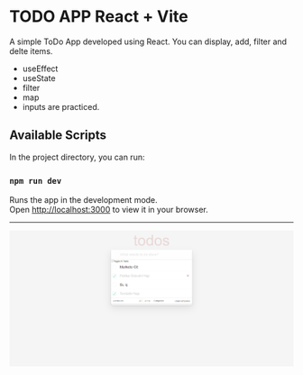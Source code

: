 # TODO APP React + Vite
A simple ToDo App developed using React. You can display, add, filter and delte items.
- useEffect
- useState 
- filter
- map
- inputs are practiced.

## Available Scripts

In the project directory, you can run:

### `npm run dev`

Runs the app in the development mode.\
Open [http://localhost:3000](http://localhost:3000) to view it in your browser.

---

![TODO App](/REACT/hw2-toDoList/index.png "TODO App")